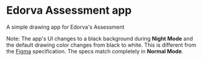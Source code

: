# Edorva Assessment app
A simple drawing app for Edorva's Assessment

Note: The app's UI changes to a black background during **Night Mode** and the default drawing color changes from black to white. This is different from the [Figma](https://www.figma.com/file/rEi6wAEgTZCwfCXNYr6G6f/Android-assessment) specification. The specs match completely in **Normal Mode**.
